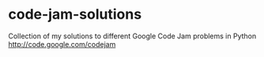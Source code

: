code-jam-solutions
==================

Collection of my solutions to different Google Code Jam problems in Python http://code.google.com/codejam
